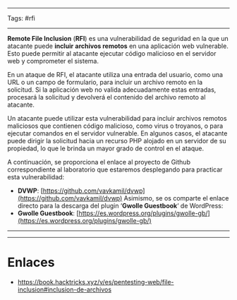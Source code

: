 -----------
Tags: #rfi

------------
**Remote File Inclusion** (**RFI**) es una vulnerabilidad de seguridad en la que un atacante puede **incluir** **archivos remotos** en una aplicación web vulnerable. Esto puede permitir al atacante ejecutar código malicioso en el servidor web y comprometer el sistema.

En un ataque de RFI, el atacante utiliza una entrada del usuario, como una URL o un campo de formulario, para incluir un archivo remoto en la solicitud. Si la aplicación web no valida adecuadamente estas entradas, procesará la solicitud y devolverá el contenido del archivo remoto al atacante.

Un atacante puede utilizar esta vulnerabilidad para incluir archivos remotos maliciosos que contienen código malicioso, como virus o troyanos, o para ejecutar comandos en el servidor vulnerable. En algunos casos, el atacante puede dirigir la solicitud hacia un recurso PHP alojado en un servidor de su propiedad, lo que le brinda un mayor grado de control en el ataque.

A continuación, se proporciona el enlace al proyecto de Github correspondiente al laboratorio que estaremos desplegando para practicar esta vulnerabilidad:
- **DVWP**: [https://github.com/vavkamil/dvwp](https://github.com/vavkamil/dvwp)
Asimismo, se os comparte el enlace directo para la descarga del plugin ‘**Gwolle Guestbook**‘ de WordPress:
- **Gwolle Guestbook**: [https://es.wordpress.org/plugins/gwolle-gb/](https://es.wordpress.org/plugins/gwolle-gb/)

----------

---------
# Enlaces
- https://book.hacktricks.xyz/v/es/pentesting-web/file-inclusion#inclusion-de-archivos